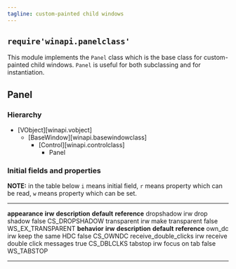 ```yaml
---
tagline: custom-painted child windows
---
```


## `require'winapi.panelclass'`

This module implements the `Panel` class which is the base class for
custom-painted child windows. `Panel` is useful for both subclassing
and for instantiation.

## Panel

### Hierarchy

* [VObject][winapi.vobject]
	* [BaseWindow][winapi.basewindowclass]
		* [Control][winapi.controlclass]
			* Panel

### Initial fields and properties

__NOTE:__ in the table below `i` means initial field, `r` means property
which can be read, `w` means property which can be set.

----------------------- -------- ----------------------------------------- -------------- ---------------------
__appearance__				__irw__	__description__									__default__		__reference__
dropshadow					irw		drop shadow											false				CS_DROPSHADOW
transparent					irw		make transparent									false				WS_EX_TRANSPARENT
__behavior__				__irw__	__description__									__default__		__reference__
own_dc						irw		keep the same HDC									false				CS_OWNDC
receive_double_clicks	irw		receive double click messages					true				CS_DBLCLKS
tabstop						irw		focus on tab										false				WS_TABSTOP
----------------------- -------- ----------------------------------------- -------------- ---------------------
